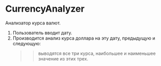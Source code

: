 # CurrencyAnalyzer
Анализатор курса валют. 
1. Пользователь вводит дату.
2. Производится анализ курса доллара на эту дату, предыдущую и следующую:
   >> выводятся все три курса,
   >> наибольшее и наименьшее значение из этих трех.
